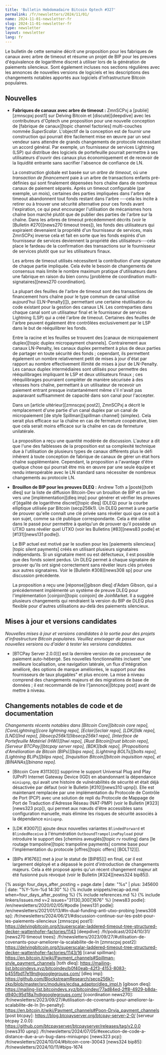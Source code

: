 ```yaml
---
title: 'Bulletin Hebdomadaire Bitcoin Optech #327'
permalink: /fr/newsletters/2024/11/01/
name: 2024-11-01-newsletter-fr
slug: 2024-11-01-newsletter-fr
type: newsletter
layout: newsletter
lang: fr
---
```

Le bulletin de cette semaine décrit une proposition pour les fabriques de canaux avec arbre de
timeout et résume un projet de BIP pour les preuves d'équivalence de logarithme discret à utiliser
lors de la génération de paiements silencieux. Sont également incluses nos sections régulières avec
les annonces de nouvelles versions de logiciels et les descriptions des changements notables
apportés aux logiciels d'infrastructure Bitcoin populaires.

## Nouvelles

- **Fabriques de canaux avec arbre de timeout :** ZmnSCPxj a [publié][zmnscpxj post1] sur Delving
  Bitcoin et [discuté][deepdive] avec les contributeurs d'Optech une proposition pour une nouvelle
  conception de [fabrique de canaux][topic channel factories] multi-couches nommée _SuperScalar_.
  L'objectif de la conception est de fournir une construction qui pourrait être facilement mise en
  œuvre par un seul vendeur sans attendre de grands changements de protocole nécessitant un accord
  général. Par exemple, un fournisseur de services Lightning (LSP) qui distribue des logiciels de
  portefeuille pourrait permettre à ses utilisateurs d'ouvrir des canaux plus économiquement et de
  recevoir de la liquidité entrante sans sacrifier l'absence de confiance de LN.

  La construction globale est basée sur un _arbre de timeout_, où une _transaction de financement_
  paie à un arbre de transactions enfants pré-définies qui sont finalement dépensées hors chaîne dans
  de nombreux canaux de paiement séparés. Après un timeout configurable (par exemple, un mois),
  certaines des parties impliquées dans l'arbre de timeout abandonnent tout fonds restant dans l'arbre
  ---cela les incite à retirer ou à trouver une sécurité alternative pour ces fonds avant l'expiration,
  ce qui peut encourager l'utilisation de mécanismes hors chaîne bon marché plutôt que de publier des
  parties de l'arbre sur la chaîne. Dans les arbres de timeout précédemment décrits (voir le [Bulletin
  #270][news270 timeout trees]), les fonds des utilisateurs qui expiraient devenaient la propriété
  d'un fournisseur de services, mais ZmnSCPxj inverse cela et fait en sorte que les fonds expirés d'un
  fournisseur de services deviennent la propriété des utilisateurs---cela place le fardeau de la
  confirmation des transactions sur le fournisseur de services plutôt que sur les utilisateurs finaux.

  Les arbres de timeout utilisés nécessitent la contribution d'une signature de chaque partie
  impliquée. Cela évite le besoin de changements de consensus mais limite le nombre maximum pratique
  d'utilisateurs dans une fabrique en raison du bien connu [problème de coordination
  multi-signataires][news270 coordination].

  La plupart des feuilles de l'arbre de timeout sont des transactions de financement hors chaîne pour
  le type commun de canal utilisé aujourd'hui ([LN-Penalty][]), permettant une certaine réutilisation
  du code existant pour la gestion des canaux LN. Les contreparties dans chaque canal sont un
  utilisateur final et le fournisseur de services Lightning (LSP) qui a créé l'arbre de timeout.
  Certaines des feuilles de l'arbre peuvent également être contrôlées exclusivement par le LSP dans le
  but de rééquilibrer les fonds.

  Entre la racine et les feuilles se trouvent des [canaux de micropaiement duplex][topic duplex
  micropayment channels]. Contrairement aux canaux LN-Penalty, les canaux duplex permettent à plus de
  deux parties de partager en toute sécurité des fonds ; cependant, ils permettent également un nombre
  relativement petit de mises à jour d'état par rapport au nombre effectivement illimité de mises à
  jour de LN-Penalty. Les canaux duplex intermédiaires sont utilisés pour permettre des rééquilibrages
  impliquant le LSP et deux utilisateurs finaux ; ces rééquilibrages pourraient
  compléter de manière sécurisée à des vitesses hors chaîne, permettant à un utilisateur de recevoir
  un paiement entrant presque instantanément même s'il n'avait pas auparavant suffisamment de capacité
  dans son canal pour l'accepter.

  Dans un [article ultérieur][zmnscpxj post2], ZmnSCPxj a décrit le remplacement d'une partie d'un
  canal duplex par un canal de micropaiement [de style Spillman][spillman channel] (simplex). Cela
  serait plus efficace sur la chaîne en cas de fermeture coopérative, bien que cela serait moins
  efficace sur la chaîne en cas de fermeture unilatérale.

  La proposition a reçu une quantité modérée de discussion. L'auteur a dit que l'une des faiblesses de
  la proposition est sa complexité technique due à l'utilisation de plusieurs types de canaux
  différents plus le défi inhérent à toute conception de fabrique de canaux de gérer un état hors
  chaîne supplémentaire. Cependant, la proposition a l'avantage d'être quelque chose qui pourrait être
  mis en œuvre par une seule équipe et rendu interopérable avec le LN standard sans nécessiter de
  nombreux changements au protocole LN.

- **Brouillon de BIP pour les preuves DLEQ :** Andrew Toth a [posté][toth dleq] sur la liste de
  diffusion Bitcoin-Dev un brouillon de BIP et un lien vers une [implémentation][dleq imp] pour
  générer et vérifier les preuves d'[égalité de logarithme discret][topic dleq] (DLEQ) pour la courbe
  elliptique utilisée par Bitcoin (secp256k1). Un DLEQ permet à une partie de prouver qu'elle connaît
  une clé privée sans révéler quoi que ce soit à son sujet, comme sa clé publique correspondante. Cela
  a été utilisé dans le passé pour permettre à quelqu'un de prouver qu'il possède un UTXO sans révéler
  quel UTXO (voir les Bulletins [#83][news83 podle] et [#131][news131 podle]).

  Le BIP actuel est motivé par le soutien pour les [paiements silencieux][topic silent payments] créés
  en utilisant plusieurs signataires indépendants. Si un signataire ment ou est défectueux, il est
  possible que des fonds soient perdus. Un DLEQ permet à chaque signataire de prouver qu'ils ont signé
  correctement sans révéler leurs clés privées aux autres signataires. Voir le [Bulletin #308][news308
  sp] pour une discussion précédente.

  La proposition a reçu une [réponse][gibson dleq] d'Adam Gibson, qui a précédemment implémenté un
  système de preuve DLEQ pour l'implémentation [coinjoin][topic coinjoin] de JoinMarket. Il a suggéré
  plusieurs changements qui rendraient la version du BIP de DLEQ plus flexible pour d'autres
  utilisations au-delà des paiements silencieux.

## Mises à jour et versions candidates

_Nouvelles mises à jour et versions candidates à la sortie pour des projets d'infrastructure Bitcoin populaires.
Veuillez envisager de passer aux nouvelles versions ou d'aider à tester
les versions candidates._

- [BTCPay Server 2.0.0][] est la dernière version de ce processeur de paiement auto-hébergé. Ses
  nouvelles fonctionnalités incluent "une meilleure localisation, une navigation latérale, un flux
  d'intégration amélioré, des options de marque améliorées, le support pour des fournisseurs de taux
  plugables" et plus encore. La mise à niveau comprend des changements majeurs et des migrations de
  base de données ; il est recommandé de lire l'[annonce][btcpay post] avant de mettre à niveau.

## Changements notables de code et de documentation

_Changements récents notables dans [Bitcoin Core][bitcoin core repo], [CoreLightning][core
lightning repo], [Eclair][eclair repo], [LDK][ldk repo],
[LND][lnd repo], [libsecp256k1][libsecp256k1 repo], [Interface de Portefeuille Matériel (HWI)][hwi
repo], [Rust Bitcoin][rust bitcoin repo], [Serveur BTCPay][btcpay server repo], [BDK][bdk repo],
[Propositions d'Amélioration de Bitcoin (BIPs)][bips repo], [Lightning BOLTs][bolts repo],
[Lightning BLIPs][blips repo], [Inquisition Bitcoin][bitcoin inquisition
repo], et [BINANAs][binana repo]._

- [Bitcoin Core #31130][] supprime le support Universal Plug and Play (UPnP) Internet
  Gateway Device (IGD) en abandonnant la dépendance `miniupnp`, qui avait
  une histoire de vulnérabilités de sécurité et était déjà désactivée par défaut (voir
  le Bulletin [#310][news310 upnp]). Elle est maintenant remplacée par une implémentation du Protocole
  de Contrôle de Port (PCP) avec une solution de repli du Protocole de Mappage de Port de Traduction
  d'Adresse Réseau (NAT-PMP) (voir le Bulletin [#323][news323 pcp]), qui
  permet aux nœuds d'être accessibles sans configuration manuelle, mais élimine
  les risques de sécurité associés à la dépendance `miniupnp`.

- [LDK #3007][] ajoute deux nouvelles variantes `BlindedForward` et `BlindedReceive` à
  l'énumération `OutboundTrampolinePayload` pour introduire le support des [chemins aveuglés][topic rv
  routing] dans [le routage trampoline][topic trampoline payments] comme
  base pour l'implémentation du protocole [offres][topic offers] [BOLT12][].

- [BIPs #1676][] met à jour le statut de [BIP85][] en final, car il est largement
  déployé et a dépassé le point d'introduction de changements majeurs. Cela a été proposé
  après qu'un récent changement majeur ait été fusionné puis révoqué (voir
  le Bulletin [#324][news324 bip85]).

{% assign four_days_after_posting = page.date | date: "%s" | plus: 345600 | date: "%Y-%m-%d 14:30" %}
{% include snippets/recap-ad.md when=four_days_after_posting %}
{% include references.md %}
{% include linkers/issues.md v=2 issues="31130,3007,1676" %}
[news83 podle]: /en/newsletters/2020/02/05/#podle
[news131 podle]: /en/newsletters/2021/01/13/#ln-dual-funding-anti-utxo-probing
[news308 sp]: /fr/newsletters/2024/06/21/#discussion-continue-sur-les-psbt-pour-les-paiements-silencieux
[zmnscpxj post1]: https://delvingbitcoin.org/t/superscalar-laddered-timeout-tree-structured-decker-wattenhofer-factories/1143
[deepdive]: /fr/podcast/2024/10/31/
[news270 timeout trees]: /fr/newsletters/2023/09/27/#utilisation-de-covenants-pour-ameliorer-la-scalabilite-de-ln
[zmnscpxj post2]: https://delvingbitcoin.org/t/superscalar-laddered-timeout-tree-structured-decker-wattenhofer-factories/1143/16
[canal spillman]: https://en.bitcoin.it/wiki/Payment_channels#Spillman-style_payment_channels
[toth dleq]: https://mailing-list.bitcoindevs.xyz/bitcoindev/b0f40eab-42f3-4153-8083-b455fbd17e19n@googlegroups.com/
[dleq imp]: https://github.com/BlockstreamResearch/secp256k1-zkp/blob/master/src/modules/ecdsa_adaptor/dleq_impl.h
[gibson dleq]: https://mailing-list.bitcoindevs.xyz/bitcoindev/77ad84ed-2ff8-4929-b8da-d940c95d18a7n@googlegroups.com/
[coordination news270]: /fr/newsletters/2023/09/27/#utilisation-de-covenants-pour-ameliorer-la-scalabilite-de-ln
[ln-penalty]: https://en.bitcoin.it/wiki/Payment_channels#Poon-Dryja_payment_channels
[post btcpay]: https://blog.btcpayserver.org/btcpay-server-2-0/
[serveur btcpay 2.0.0]: https://github.com/btcpayserver/btcpayserver/releases/tag/v2.0.0
[news310 upnp]: /fr/newsletters/2024/07/05/#execution-de-code-a-distance-due-a-un-bug-dans-miniupnpc
[news323 pcp]: /fr/newsletters/2024/10/04/#bitcoin-core-30043
[news324 bip85]: /fr/newsletters/2024/10/11/#bips-1674